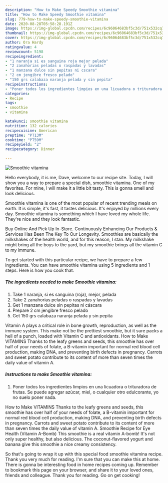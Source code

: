 ```yaml
---
description: "How to Make Speedy Smoothie vitamina"
title: "How to Make Speedy Smoothie vitamina"
slug: 779-how-to-make-speedy-smoothie-vitamina
date: 2020-08-28T05:58:28.191Z
image: https://img-global.cpcdn.com/recipes/6c96064683bf5c3d/751x532cq70/smoothie-vitamina-foto-principal.jpg
thumbnail: https://img-global.cpcdn.com/recipes/6c96064683bf5c3d/751x532cq70/smoothie-vitamina-foto-principal.jpg
cover: https://img-global.cpcdn.com/recipes/6c96064683bf5c3d/751x532cq70/smoothie-vitamina-foto-principal.jpg
author: Ora Hardy
ratingvalue: 4
reviewcount: 5198
recipeingredient:
- "1 naranja si es sanguina roja mejor pelada"
- "2 zanahorias peladas o raspadas y lavadas"
- "1 manzana dulce sin pepitas ni cscara"
- "2 cm jengibre fresco pelado"
- "150 grs calabaza naranja pelada y sin pepita"
recipeinstructions:
- "Poner todos los ingredientes limpios en una licuadora o trituradora de frutas. Se puede agregar azúcar, miel, o cualquier otro edulcorante, yo no suelo poner nada."
categories:
- Recipe
tags:
- smoothie
- vitamina

katakunci: smoothie vitamina 
nutrition: 132 calories
recipecuisine: American
preptime: "PT13M"
cooktime: "PT59M"
recipeyield: "2"
recipecategory: Dinner

---
```



![Smoothie vitamina](https://img-global.cpcdn.com/recipes/6c96064683bf5c3d/751x532cq70/smoothie-vitamina-foto-principal.jpg)

Hello everybody, it is me, Dave, welcome to our recipe site. Today, I will show you a way to prepare a special dish, smoothie vitamina. One of my favorites. For mine, I will make it a little bit tasty. This is gonna smell and look delicious.

Smoothie vitamina is one of the most popular of recent trending meals on earth. It is simple, it's fast, it tastes delicious. It's enjoyed by millions every day. Smoothie vitamina is something which I have loved my whole life. They're nice and they look fantastic.

Buy Online And Pick Up In-Store. Continuously Enhancing Our Products &amp; Services Has Been The Key To Our Longevity. Smoothies are basically the milkshakes of the health world, and for this reason, I stan. My milkshake might bring all the boys to the yard, but my smoothie brings all the vitamin C to my immune.


To get started with this particular recipe, we have to prepare a few ingredients. You can have smoothie vitamina using 5 ingredients and 1 steps. Here is how you cook that.

<!--inarticleads1-->

##### The ingredients needed to make Smoothie vitamina:

1. Take 1 naranja, si es sanguina (roja), mejor, pelada
1. Take 2 zanahorias peladas o raspadas y lavadas
1. Get 1 manzana dulce sin pepitas ni cáscara
1. Prepare 2 cm jengibre fresco pelado
1. Get 150 grs calabaza naranja pelada y sin pepita


Vitamin A plays a critical role in bone growth, reproduction, as well as the immune system. This make not be the prettiest smoothie, but it sure packs a hell of a punch, loaded with Vitamin C and antioxidants. How to Make VITAMINS Thanks to the leafy greens and seeds, this smoothie has over half of your needs of folate, a B-vitamin important for normal red blood cell production, making DNA, and preventing birth defects in pregnancy. Carrots and sweet potato contribute to its content of more than seven times the daily value of vitamin A. 

<!--inarticleads2-->

##### Instructions to make Smoothie vitamina:

1. Poner todos los ingredientes limpios en una licuadora o trituradora de frutas. Se puede agregar azúcar, miel, o cualquier otro edulcorante, yo no suelo poner nada.


How to Make VITAMINS Thanks to the leafy greens and seeds, this smoothie has over half of your needs of folate, a B-vitamin important for normal red blood cell production, making DNA, and preventing birth defects in pregnancy. Carrots and sweet potato contribute to its content of more than seven times the daily value of vitamin A. Smoothie Recipe for Eye Health (Vitamin A-Bomb) This smoothie is a real vitamin A-bomb! It&#39;s not only super healthy, but also delicious. The coconut-flavored yogurt and banana give this smoothie a nice creamy consistency. 

So that's going to wrap it up with this special food smoothie vitamina recipe. Thank you very much for reading. I'm sure that you can make this at home. There is gonna be interesting food in home recipes coming up. Remember to bookmark this page on your browser, and share it to your loved ones, friends and colleague. Thank you for reading. Go on get cooking!
